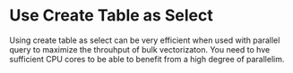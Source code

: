 # Use Create Table as Select 

Using create table as select can be very efficient when used with parallel query to maximize the throuhput of bulk vectorizaton.  You need to hve sufficient CPU cores to be able to benefit from a high degree of parallelim. 
